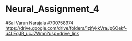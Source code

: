 # Neural_Assignment_4
#Sai Varun Narajala #700758974
https://drive.google.com/drive/folders/1zjfykkVraJp6Oekf-u4LEqJR_ucJ7Wmn?usp=drive_link
